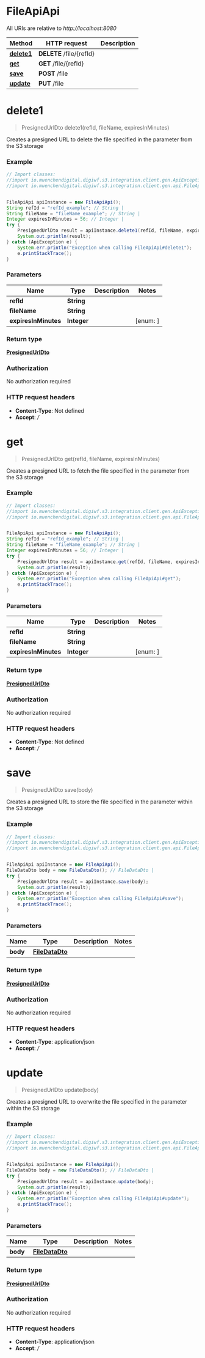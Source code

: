 # FileApiApi

All URIs are relative to *http://localhost:8080*

Method | HTTP request | Description
------------- | ------------- | -------------
[**delete1**](FileApiApi.md#delete1) | **DELETE** /file/{refId} | 
[**get**](FileApiApi.md#get) | **GET** /file/{refId} | 
[**save**](FileApiApi.md#save) | **POST** /file | 
[**update**](FileApiApi.md#update) | **PUT** /file | 

<a name="delete1"></a>
# **delete1**
> PresignedUrlDto delete1(refId, fileName, expiresInMinutes)



Creates a presigned URL to delete the file specified in the parameter from the S3 storage

### Example
```java
// Import classes:
//import io.muenchendigital.digiwf.s3.integration.client.gen.ApiException;
//import io.muenchendigital.digiwf.s3.integration.client.gen.api.FileApiApi;


FileApiApi apiInstance = new FileApiApi();
String refId = "refId_example"; // String | 
String fileName = "fileName_example"; // String | 
Integer expiresInMinutes = 56; // Integer | 
try {
    PresignedUrlDto result = apiInstance.delete1(refId, fileName, expiresInMinutes);
    System.out.println(result);
} catch (ApiException e) {
    System.err.println("Exception when calling FileApiApi#delete1");
    e.printStackTrace();
}
```

### Parameters

Name | Type | Description  | Notes
------------- | ------------- | ------------- | -------------
 **refId** | **String**|  |
 **fileName** | **String**|  |
 **expiresInMinutes** | **Integer**|  | [enum: ]

### Return type

[**PresignedUrlDto**](PresignedUrlDto.md)

### Authorization

No authorization required

### HTTP request headers

 - **Content-Type**: Not defined
 - **Accept**: */*

<a name="get"></a>
# **get**
> PresignedUrlDto get(refId, fileName, expiresInMinutes)



Creates a presigned URL to fetch the file specified in the parameter from the S3 storage

### Example
```java
// Import classes:
//import io.muenchendigital.digiwf.s3.integration.client.gen.ApiException;
//import io.muenchendigital.digiwf.s3.integration.client.gen.api.FileApiApi;


FileApiApi apiInstance = new FileApiApi();
String refId = "refId_example"; // String | 
String fileName = "fileName_example"; // String | 
Integer expiresInMinutes = 56; // Integer | 
try {
    PresignedUrlDto result = apiInstance.get(refId, fileName, expiresInMinutes);
    System.out.println(result);
} catch (ApiException e) {
    System.err.println("Exception when calling FileApiApi#get");
    e.printStackTrace();
}
```

### Parameters

Name | Type | Description  | Notes
------------- | ------------- | ------------- | -------------
 **refId** | **String**|  |
 **fileName** | **String**|  |
 **expiresInMinutes** | **Integer**|  | [enum: ]

### Return type

[**PresignedUrlDto**](PresignedUrlDto.md)

### Authorization

No authorization required

### HTTP request headers

 - **Content-Type**: Not defined
 - **Accept**: */*

<a name="save"></a>
# **save**
> PresignedUrlDto save(body)



Creates a presigned URL to store the file specified in the parameter within the S3 storage

### Example
```java
// Import classes:
//import io.muenchendigital.digiwf.s3.integration.client.gen.ApiException;
//import io.muenchendigital.digiwf.s3.integration.client.gen.api.FileApiApi;


FileApiApi apiInstance = new FileApiApi();
FileDataDto body = new FileDataDto(); // FileDataDto | 
try {
    PresignedUrlDto result = apiInstance.save(body);
    System.out.println(result);
} catch (ApiException e) {
    System.err.println("Exception when calling FileApiApi#save");
    e.printStackTrace();
}
```

### Parameters

Name | Type | Description  | Notes
------------- | ------------- | ------------- | -------------
 **body** | [**FileDataDto**](FileDataDto.md)|  |

### Return type

[**PresignedUrlDto**](PresignedUrlDto.md)

### Authorization

No authorization required

### HTTP request headers

 - **Content-Type**: application/json
 - **Accept**: */*

<a name="update"></a>
# **update**
> PresignedUrlDto update(body)



Creates a presigned URL to overwrite the file specified in the parameter within the S3 storage

### Example
```java
// Import classes:
//import io.muenchendigital.digiwf.s3.integration.client.gen.ApiException;
//import io.muenchendigital.digiwf.s3.integration.client.gen.api.FileApiApi;


FileApiApi apiInstance = new FileApiApi();
FileDataDto body = new FileDataDto(); // FileDataDto | 
try {
    PresignedUrlDto result = apiInstance.update(body);
    System.out.println(result);
} catch (ApiException e) {
    System.err.println("Exception when calling FileApiApi#update");
    e.printStackTrace();
}
```

### Parameters

Name | Type | Description  | Notes
------------- | ------------- | ------------- | -------------
 **body** | [**FileDataDto**](FileDataDto.md)|  |

### Return type

[**PresignedUrlDto**](PresignedUrlDto.md)

### Authorization

No authorization required

### HTTP request headers

 - **Content-Type**: application/json
 - **Accept**: */*

